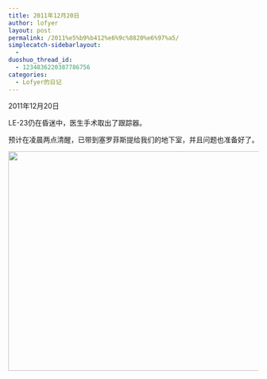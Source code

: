 ```yaml
---
title: 2011年12月20日
author: lofyer
layout: post
permalink: /2011%e5%b9%b412%e6%9c%8820%e6%97%a5/
simplecatch-sidebarlayout:
  - 
duoshuo_thread_id:
  - 1234836220387786756
categories:
  - Lofyer的日记
---
```

2011年12月20日

LE-23仍在昏迷中，医生手术取出了跟踪器。

预计在凌晨两点清醒，已带到塞罗菲斯提给我们的地下室，并且问题也准备好了。

[<img class="alignnone size-full wp-image-774" title="741" src="http://lofyer.org/wp-content/uploads/2011/12/741.jpg" alt="" width="636" height="442" />][1]

 [1]: http://lofyer.org/wp-content/uploads/2011/12/741.jpg
